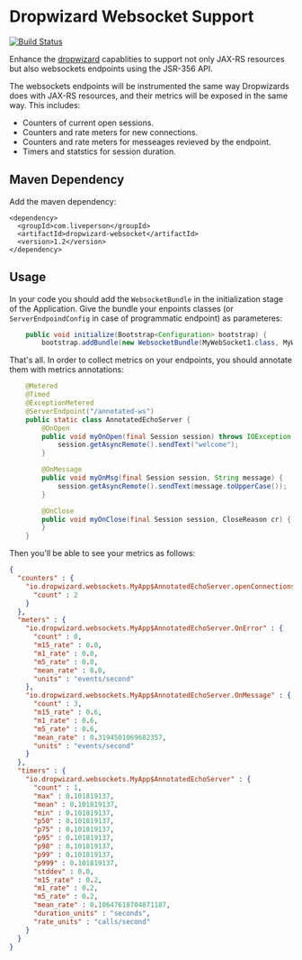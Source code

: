 Dropwizard Websocket Support
==========
[![Build Status](https://api.travis-ci.org/LivePersonInc/dropwizard-websockets.svg?branch=master)](https://api.travis-ci.org/LivePersonInc/dropwizard-websockets.svg?branch=master)

Enhance the [dropwizard](http://www.dropwizard.io) capablities to support not only JAX-RS resources but also websockets endpoints using the JSR-356 API.

The websockets endpoints will be instrumented the same way Dropwizards does with JAX-RS resources, and their metrics will be exposed in the same way. This includes:

* Counters of current open sessions.
* Counters and rate meters for new connections.
* Counters and rate meters for messeages revieved by the endpoint.
* Timers and statstics for session duration.

Maven Dependency
---
Add the maven dependency: 

    <dependency>
      <groupId>com.liveperson</groupId>
      <artifactId>dropwizard-websocket</artifactId>
      <version>1.2</version>
    </dependency>

Usage
---
In your code you should add the ``WebsocketBundle`` in the initialization stage of the Application. Give the bundle your enpoints classes (or ``ServerEndpoindConfig`` in case of programmatic endpoint) as parameteres:

```java
    public void initialize(Bootstrap<Configuration> bootstrap) {
        bootstrap.addBundle(new WebsocketBundle(MyWebSocket1.class, MyWebSocket2.class));
```

That's all. In order to collect metrics on your endpoints, you should annotate them with metrics annotations:

```java
    @Metered
    @Timed
    @ExceptionMetered
    @ServerEndpoint("/annotated-ws")
    public static class AnnotatedEchoServer {
        @OnOpen
        public void myOnOpen(final Session session) throws IOException {
            session.getAsyncRemote().sendText("welcome");
        }

        @OnMessage
        public void myOnMsg(final Session session, String message) {
            session.getAsyncRemote().sendText(message.toUpperCase());
        }

        @OnClose
        public void myOnClose(final Session session, CloseReason cr) {
        }
    }
```

Then you'll be able to see your metrics as follows:

```json
{
  "counters" : {
    "io.dropwizard.websockets.MyApp$AnnotatedEchoServer.openConnections" : {
      "count" : 2
    }
  },
  "meters" : {
    "io.dropwizard.websockets.MyApp$AnnotatedEchoServer.OnError" : {
      "count" : 0,
      "m15_rate" : 0.0,
      "m1_rate" : 0.0,
      "m5_rate" : 0.0,
      "mean_rate" : 0.0,
      "units" : "events/second"
    },
    "io.dropwizard.websockets.MyApp$AnnotatedEchoServer.OnMessage" : {
      "count" : 3,
      "m15_rate" : 0.6,
      "m1_rate" : 0.6,
      "m5_rate" : 0.6,
      "mean_rate" : 0.3194501069682357,
      "units" : "events/second"
    }
  },
  "timers" : {
    "io.dropwizard.websockets.MyApp$AnnotatedEchoServer" : {
      "count" : 1,
      "max" : 0.101819137,
      "mean" : 0.101819137,
      "min" : 0.101819137,
      "p50" : 0.101819137,
      "p75" : 0.101819137,
      "p95" : 0.101819137,
      "p98" : 0.101819137,
      "p99" : 0.101819137,
      "p999" : 0.101819137,
      "stddev" : 0.0,
      "m15_rate" : 0.2,
      "m1_rate" : 0.2,
      "m5_rate" : 0.2,
      "mean_rate" : 0.10647618704871187,
      "duration_units" : "seconds",
      "rate_units" : "calls/second"
    }
  }
}
```
